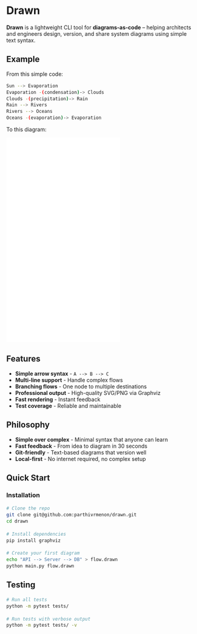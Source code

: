 # Drawn

**Drawn** is a lightweight CLI tool for **diagrams-as-code** – helping architects and engineers design, version, and share system diagrams using simple text syntax.

## Example

From this simple code:
```bash
Sun --> Evaporation
Evaporation -(condensation)-> Clouds
Clouds -(precipitation)-> Rain
Rain --> Rivers
Rivers --> Oceans
Oceans -(evaporation)-> Evaporation
```
To this diagram:

<img src="./flow.svg" alt="Water Cycle Diagram" width="300"/>

## Features

- **Simple arrow syntax** - `A --> B --> C`
- **Multi-line support** - Handle complex flows
- **Branching flows** - One node to multiple destinations  
- **Professional output** - High-quality SVG/PNG via Graphviz
- **Fast rendering** - Instant feedback
- **Test coverage** - Reliable and maintainable

## Philosophy

- **Simple over complex** - Minimal syntax that anyone can learn
- **Fast feedback** - From idea to diagram in 30 seconds
- **Git-friendly** - Text-based diagrams that version well
- **Local-first** - No internet required, no complex setup

## Quick Start

### Installation
```bash
# Clone the repo
git clone git@github.com:parthivrmenon/drawn.git
cd drawn

# Install dependencies
pip install graphviz

# Create your first diagram
echo "API --> Server --> DB" > flow.drawn
python main.py flow.drawn
```

## Testing

```bash
# Run all tests
python -m pytest tests/

# Run tests with verbose output
python -m pytest tests/ -v
